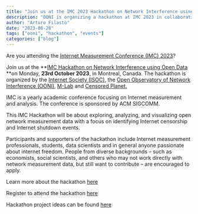 ```yaml
---
title: "Join us at the IMC 2023 Hackathon on Network Interference using Open Data"
description: "OONI is organizing a hackathon at IMC 2023 in collaboration with ISOC, M-Lab and Censored Planet. Join us October 23rd 2023 at IMC in Montreal."
author: "Arturo Filastò"
date: "2023-08-28"
tags: ["ooni", "hackathon", "events"]
categories: ["blog"]
---
```


Are you attending the [Internet Measurement Conference (IMC)
2023](https://conferences.sigcomm.org/imc/2023/)?

Join us at the **[IMC Hackathon on Network Interference using Open
Data](https://conferences.sigcomm.org/imc/2023/hackaton/) **on Monday, **23rd
October 2023**, in Montreal, Canada. The hackathon is organized by the
[Internet Society (ISOC)](https://www.internetsociety.org/), the [Open
Observatory of Network Interference (OONI)](https://ooni.org/),
[M-Lab](https://www.measurementlab.net/) and [Censored
Planet.](https://censoredplanet.org/) 

IMC is a yearly academic conference focusing on Internet measurement and
analysis. The conference is sponsored by ACM SIGCOMM.

This IMC Hackathon will be about exploring, analyzing, and visualizing open
network measurement data with a focus on identifying Internet censorship and
Internet shutdown events. 

Participants and supporters of the hackathon include Internet measurement
professionals, students, data scientists and in general anyone passionate about
internet freedom. People from diverse backgrounds – such as economists, social
scientists, and others who may not work directly with network measurement data,
but still want to contribute – are encouraged to apply.

Learn more about the hackathon
[here](https://conferences.sigcomm.org/imc/2023/hackaton/)

Register to attend the hackathon
[here](https://app.smartsheet.com/b/form/8a5ab2684812497093104a31377181ac)

Hackathon project ideas can be found
[here](https://docs.google.com/document/d/1bmCwU0ZJCu-xKlIBKqh3rdIJLHZ-vS7UCOfHI-0RxVE/)
